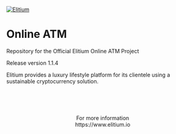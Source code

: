 <a href="https://www.elitium.io/wp-content/uploads/2018/12/logo-1.png" target="_blank"><img src="https://www.elitium.io/wp-content/uploads/2018/12/logo-1.png" border="0" alt="Elitium"></a>

# Online ATM
Repository for the Official Elitium Online ATM Project

Release version 1.1.4

Elitium provides a luxury lifestyle platform for its clientele
using a sustainable cryptocurrency solution.<br>
<br>

<br>
<br>

<p align="center">For more information<br>
https://www.elitium.io</p>
